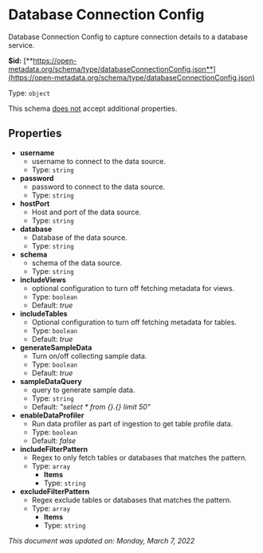 # Database Connection Config

Database Connection Config to capture connection details to a database service.

**$id:** [**https://open-metadata.org/schema/type/databaseConnectionConfig.json**](https://open-metadata.org/schema/type/databaseConnectionConfig.json)

Type: `object`

This schema <u>does not</u> accept additional properties.

## Properties
 - **username**
	 - username to connect  to the data source.
	 - Type: `string`
 - **password**
	 - password to connect  to the data source.
	 - Type: `string`
 - **hostPort**
	 - Host and port of the data source.
	 - Type: `string`
 - **database**
	 - Database of the data source.
	 - Type: `string`
 - **schema**
	 - schema of the data source.
	 - Type: `string`
 - **includeViews**
	 - optional configuration to turn off fetching metadata for views.
	 - Type: `boolean`
	 - Default: _true_
 - **includeTables**
	 - Optional configuration to turn off fetching metadata for tables.
	 - Type: `boolean`
	 - Default: _true_
 - **generateSampleData**
	 - Turn on/off collecting sample data.
	 - Type: `boolean`
	 - Default: _true_
 - **sampleDataQuery**
	 - query to generate sample data.
	 - Type: `string`
	 - Default: _"select * from {}.{} limit 50"_
 - **enableDataProfiler**
	 - Run data profiler as part of ingestion to get table profile data.
	 - Type: `boolean`
	 - Default: _false_
 - **includeFilterPattern**
	 - Regex to only fetch tables or databases that matches the pattern.
	 - Type: `array`
		 - **Items**
		 - Type: `string`
 - **excludeFilterPattern**
	 - Regex exclude tables or databases that matches the pattern.
	 - Type: `array`
		 - **Items**
		 - Type: `string`


_This document was updated on: Monday, March 7, 2022_